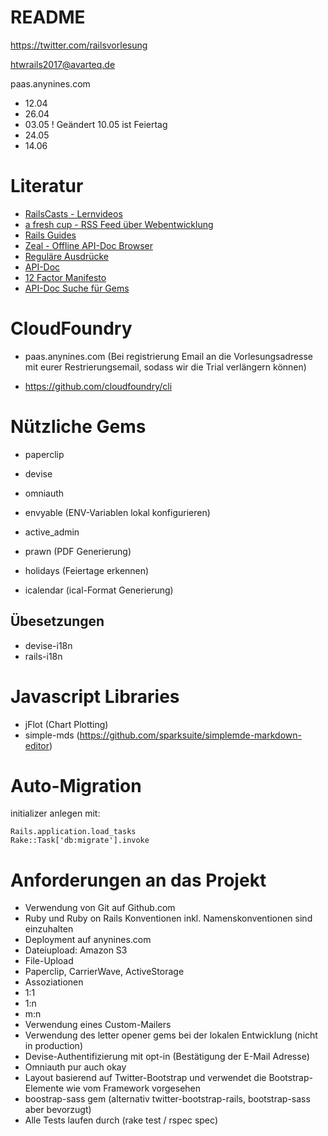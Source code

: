 # README
https://twitter.com/railsvorlesung

htwrails2017@avarteq.de

paas.anynines.com

* 12.04
* 26.04
* 03.05 ! Geändert 10.05 ist Feiertag
* 24.05
* 14.06


# Literatur

* [RailsCasts - Lernvideos](http://railscasts.com/)
* [a fresh cup - RSS Feed über Webentwicklung](https://afreshcup.com/)
* [Rails Guides](http://guides.rubyonrails.org/getting_started.html)
* [Zeal - Offline API-Doc Browser](https://zealdocs.org/)
* [Reguläre Ausdrücke](http://rubular.com/)
* [API-Doc](apidock.com)
* [12 Factor Manifesto](https://12factor.net/de/)
* [API-Doc Suche für Gems](http://www.rubydoc.info/)

# CloudFoundry

* paas.anynines.com (Bei registrierung Email an die Vorlesungsadresse mit eurer Restrierungsemail, sodass wir die Trial verlängern können)

* https://github.com/cloudfoundry/cli


# Nützliche Gems

* paperclip
* devise
 * omniauth

* envyable (ENV-Variablen lokal konfigurieren)
* active_admin 
* prawn (PDF Generierung)
* holidays (Feiertage erkennen)
* icalendar (ical-Format Generierung)

## Übesetzungen

* devise-i18n
* rails-i18n

# Javascript Libraries

* jFlot (Chart Plotting)
* simple-mds (https://github.com/sparksuite/simplemde-markdown-editor)


# Auto-Migration

initializer anlegen mit:

```require 'rake'
Rails.application.load_tasks
Rake::Task['db:migrate'].invoke
```

# Anforderungen an das Projekt

* Verwendung von Git auf Github.com
* Ruby und Ruby on Rails Konventionen inkl. Namenskonventionen sind einzuhalten
* Deployment auf anynines.com
* Dateiupload: Amazon S3
* File-Upload
 * Paperclip, CarrierWave, ActiveStorage
* Assoziationen
 * 1:1
 * 1:n
 * m:n
* Verwendung eines Custom-Mailers
 * Verwendung des letter opener gems bei der lokalen Entwicklung (nicht in production)
* Devise-Authentifizierung mit opt-in (Bestätigung der E-Mail Adresse)
 * Omniauth pur auch okay
* Layout basierend auf Twitter-Bootstrap und verwendet die Bootstrap-Elemente wie vom Framework vorgesehen
 * boostrap-sass gem (alternativ twitter-bootstrap-rails, bootstrap-sass aber bevorzugt)
* Alle Tests laufen durch (rake test / rspec spec)
